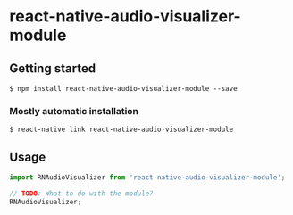 # react-native-audio-visualizer-module

## Getting started

`$ npm install react-native-audio-visualizer-module --save`

### Mostly automatic installation

`$ react-native link react-native-audio-visualizer-module`

## Usage
```javascript
import RNAudioVisualizer from 'react-native-audio-visualizer-module';

// TODO: What to do with the module?
RNAudioVisualizer;
```

